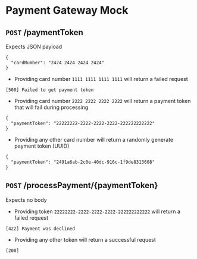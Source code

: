 # Payment Gateway Mock

## `POST` /paymentToken
Expects JSON payload
```
{
  "cardNumber": "2424 2424 2424 2424"
}
```

- Providing card number `1111 1111 1111 1111` will return a failed request
```
[500] Failed to get payment token
```

- Providing card number `2222 2222 2222 2222` will return a payment token that will fail during processing
```
{
  "paymentToken": "22222222-2222-2222-2222-222222222222"
}
```

- Providing any other card number will return a randomly generate payment token (UUID)
```
{
  "paymentToken": "2491a6ab-2c0e-40dc-916c-1f9de8313608"
}
```

## `POST` /processPayment/{paymentToken}
Expects no body

- Providing token `22222222-2222-2222-2222-222222222222` will return a failed request
```
[422] Payment was declined
```
- Providing any other token will return a successful request
```
[200]
```

